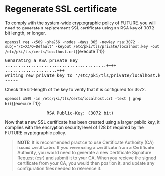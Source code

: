 # Regenerate SSL certificate

To comply with the system-wide cryptographic policy of FUTURE, you will need 
to generate a replacement SSL certificate using an RSA key of 3072 bit length,
or longer. 

`openssl req -x509 -sha256 -nodes -days 365 -newkey rsa:3072 -subj='/C=XX/O=Default' -keyout /etc/pki/tls/private/localhost.key -out /etc/pki/tls/certs/localhost.crt`{{execute T1}}

<pre class="file">
Genarating a RSA private key
.......................................++++
....................+++
writing new private key to '/etc/pki/tls/private/localhost.key'
-----
</pre>

Check the bit-length of the key to verify that it is configured for 3072.

`openssl x509 -in /etc/pki/tls/certs/localhost.crt -text | grep bit`{{execute T1}}

<pre class="file">
                RSA Public-Key: (3072 bit)
</pre>

Now that a new SSL certificate has been created using a larger public key, 
it complies with the encryption security level of 128 bit required by the
FUTURE cryptographic policy.

> **NOTE:** It is recommended practice to use Certificate Authority (CA) issued
certificates.  If you were using a certificate from a Certificate Authority,
you would need to generate a new Certificate Signature Request (csr) and
submit it to your CA.  When you recieve the signed certificate from your CA,
you would then position it, and update any configuration files needed to
reference it.
